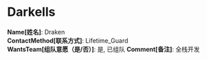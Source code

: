 # Darkells

**Name[姓名]**: Draken  
**ContactMethod[联系方式]**: Lifetime_Guard  
**WantsTeam[组队意愿（是/否）]**: 是, 已组队
**Comment[备注]**: 全栈开发  
